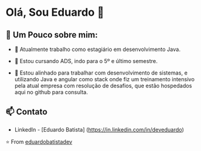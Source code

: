 # Olá, Sou Eduardo 👋

## 🧐 Um Pouco sobre mim:

- 🔭 Atualmente trabalho como estagiário em desenvolvimento Java.

- 🌱 Estou cursando ADS, indo para o 5º e último semestre.

- 💬 Estou alinhado para trabalhar com desenvolvimento de sistemas, e utilizando Java e angular como stack onde fiz um treinamento intensivo pela atual empresa com resolução de desafios, que estão hospedados aqui no github para consulta.

## 📫 Contato
- LinkedIn - [Eduardo Batista] (https://in.linkedin.com/in/deveduardo)

⭐️ From [eduardobatistadev](https://github.com/eduardobatistadev)
